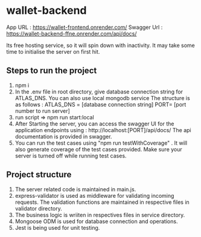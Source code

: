 # wallet-backend

App URL :     https://wallet-frontend.onrender.com/
Swagger Url : https://wallet-backend-ffne.onrender.com/api/docs/

Its free hosting service, so it will spin down with inactivity. It may take some time to initialise the server on first hit.

## Steps to run the project

1. npm i
2. In the .env file in root directory,
        give database connection string for ATLAS_DNS. You can also use local mongodb service
        The structure is as follows  :
        ATLAS_DNS = [database connection string]
        PORT= [port number to run server]
3. run script => npm run start:local
4. After Starting the server, you can access the swagger UI for the application endpoints using :
        http://localhost:[PORT]/api/docs/
        The api documentation is provided in swagger.
5. You can run the test cases using  "npm run testWithCoverage" . It will also generate coverage of the test cases provided. Make sure your server is turned off while running test cases.



## Project structure

1. The server related code is maintained in main.js.
2. express-validator is used as middleware for validating incoming requests. The validation functions are maintained in respective files in validator directory.
3. The business logic is wriiten in respectives files in service directory.
4. Mongoose ODM is used for database connection and operations.
5. Jest is being used for unit testing.
